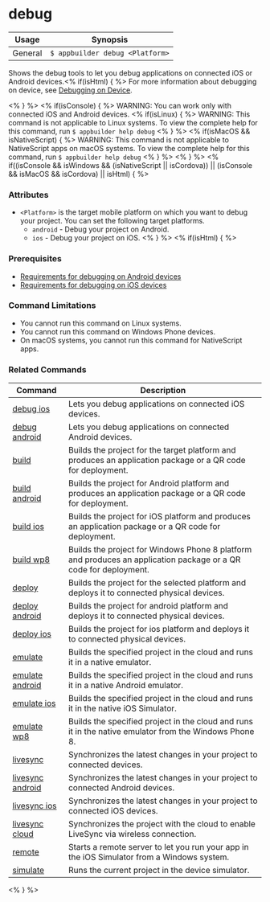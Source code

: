 debug
==========

Usage | Synopsis
------|-------
General | `$ appbuilder debug <Platform>`

Shows the debug tools to let you debug applications on connected iOS or Android devices.<% if(isHtml) { %> For more information about debugging on device, see [Debugging on Device](http://docs.telerik.com/platform/appbuilder/debugging-your-code/debugging-on-device/debugging-on-device).

<% } %>
<% if(isConsole) { %>
WARNING: You can work only with connected iOS and Android devices.
<% if(isLinux) { %>
WARNING: This command is not applicable to Linux systems. To view the complete help for this command, run `$ appbuilder help debug`
<% } %>
<% if(isMacOS && isNativeScript) { %>
WARNING: This command is not applicable to NativeScript apps on macOS systems. To view the complete help for this command, run `$ appbuilder help debug`
<% } %>
<% } %>
<% if((isConsole && isWindows && (isNativeScript || isCordova)) || (isConsole && isMacOS && isCordova) || isHtml) { %>
### Attributes
* `<Platform>` is the target mobile platform on which you want to debug your project. You can set the following target platforms.
	* `android` - Debug your project on Android.
	* `ios` - Debug your project on iOS.
<% } %>
<% if(isHtml) { %>
### Prerequisites

* [Requirements for debugging on Android devices](http://docs.telerik.com/platform/appbuilder/debugging-your-code/debugging-on-device/prerequisites-for-debugging#android-requirements)
* [Requirements for debugging on iOS devices](http://docs.telerik.com/platform/appbuilder/debugging-your-code/debugging-on-device/prerequisites-for-debugging#ios-requirements)

### Command Limitations

* You cannot run this command on Linux systems.
* You cannot run this command on Windows Phone devices.
* On macOS systems, you cannot run this command for NativeScript apps.

### Related Commands

Command | Description
----------|----------
[debug ios](debug-ios.html) | Lets you debug applications on connected iOS devices.
[debug android](debug-android.html) | Lets you debug applications on connected Android devices.
[build](build.html) | Builds the project for the target platform and produces an application package or a QR code for deployment.
[build android](build-android.html) | Builds the project for Android platform and produces an application package or a QR code for deployment.
[build ios](build-ios.html) | Builds the project for iOS platform and produces an application package or a QR code for deployment.
[build wp8](build-wp8.html) | Builds the project for Windows Phone 8 platform and produces an application package or a QR code for deployment.
[deploy](deploy.html) | Builds the project for the selected platform and deploys it to connected physical devices.
[deploy android](deploy-android.html) | Builds the project for android platform and deploys it to connected physical devices.
[deploy ios](deploy-ios.html) | Builds the project for ios platform and deploys it to connected physical devices.
[emulate](emulate.html) | Builds the specified project in the cloud and runs it in a native emulator.
[emulate android](emulate-android.html) | Builds the specified project in the cloud and runs it in a native Android emulator.
[emulate ios](emulate-ios.html) | Builds the specified project in the cloud and runs it in the native iOS Simulator.
[emulate wp8](emulate-wp8.html) | Builds the specified project in the cloud and runs it in the native emulator from the Windows Phone 8.
[livesync](livesync.html) | Synchronizes the latest changes in your project to connected devices.
[livesync android](livesync-android.html) | Synchronizes the latest changes in your project to connected Android devices.
[livesync ios](livesync-ios.html) | Synchronizes the latest changes in your project to connected iOS devices.
[livesync cloud](livesync-cloud.html) | Synchronizes the project with the cloud to enable LiveSync via wireless connection.
[remote](remote.html) | Starts a remote server to let you run your app in the iOS Simulator from a Windows system.
[simulate](simulate.html) | Runs the current project in the device simulator.
<% } %>
